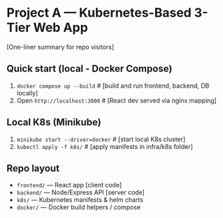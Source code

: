 # Project A — Kubernetes-Based 3-Tier Web App

[One-liner summary for repo visitors]

## Quick start (local - Docker Compose)
1. `docker compose up --build`    # [build and run frontend, backend, DB locally]
2. Open `http://localhost:3000`   # [React dev served via nginx mapping]

## Local K8s (Minikube)
1. `minikube start --driver=docker` # [start local K8s cluster]
2. `kubectl apply -f k8s/`         # [apply manifests in infra/k8s folder]

## Repo layout
- `frontend/`  — React app [client code]
- `backend/`   — Node/Express API [server code]
- `k8s/`       — Kubernetes manifests & helm charts
- `docker/`    — Docker build helpers / compose

